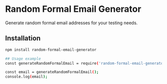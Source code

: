 # Random Formal Email Generator

Generate random formal email addresses for your testing needs.

## Installation

```bash
npm install random-formal-email-generator

## Usage example
const generateRandomFormalEmail = require('random-formal-email-generator');

const email = generateRandomFormalEmail();
console.log(email);